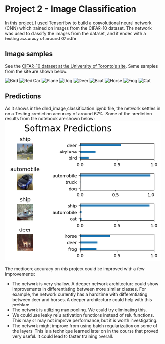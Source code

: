 # Project 2 - Image Classification

In this project, I used Tensorflow to build a convolutional neural network (CNN) which trained on images from the CIFAR-10 dataset. The network was used to classify the images from the dataset, and it ended with a testing accuracy of around 67
sdfe
## Image samples
See the [CIFAR-10 dataset at the University of Toronto's site](https://www.cs.toronto.edu/~kriz/cifar.html).
Some samples from the site are shown below:

![Bird](https://www.cs.toronto.edu/~kriz/cifar-10-sample/bird4.png "CIFAR-10 Bird") ![Red Car](https://www.cs.toronto.edu/~kriz/cifar-10-sample/automobile10.png "CIFAR-10 Automobile") ![Plane](https://www.cs.toronto.edu/~kriz/cifar-10-sample/airplane4.png "CIFAR-10 Plane") ![Dog](https://www.cs.toronto.edu/~kriz/cifar-10-sample/dog4.png "CIFAR-10 Dog") ![Deer](https://www.cs.toronto.edu/~kriz/cifar-10-sample/deer2.png "CIFAR-10 Deer") ![Boat](https://www.cs.toronto.edu/~kriz/cifar-10-sample/ship1.png "CIFAR-10 Boat") ![Horse](https://www.cs.toronto.edu/~kriz/cifar-10-sample/horse2.png "CIFAR-10 Horse") ![Frog](https://www.cs.toronto.edu/~kriz/cifar-10-sample/frog10.png "CIFAR-10 Frog") ![Cat](https://www.cs.toronto.edu/~kriz/cifar-10-sample/cat9.png "CIFAR-10 Cat")

## Predictions
As it shows in the dlnd_image_classification.ipynb file, the network settles in on a Testing prediction accuracy of around 67%. Some of the prediction results from the notebook are shown below: 
![Softmax Predictions](https://github.com/David0leo/Udacity-NanoDegrees/blob/master/dlnd/project-2-image-classification/softmax_predictions.png?raw=true)

The mediocre accuracy on this project could be improved with a few improvements:
- The network is very shallow. A deeper network architecture could show improvements in differentiating between more similar classes. For example, the network currently has a hard time with differentiating between deer and horses. A deeper architecture could help with this problem.
- The network is utilizing max pooling. We could try eliminating this.
- We could use leaky relu activation functions instead of relu functions. This may or may not improve performance, but it is worth investigating.
- The network might improve from using batch regularization on some of the layers. This is a technique learned later on in the course that proved very useful. It could lead to faster training overall.
